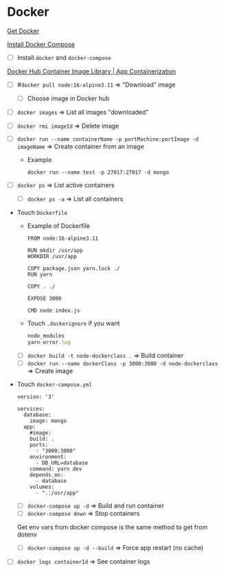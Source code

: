 # Docker

[Get Docker](https://docs.docker.com/get-docker/)

[Install Docker Compose](https://docs.docker.com/compose/install/)

- [ ]  Install `docker` and `docker-compose`

[Docker Hub Container Image Library | App Containerization](https://hub.docker.com/)

- [ ]  #`docker pull node:16-alpine3.11` ⇒ "Download" image
    - [ ]  Choose image in Docker hub
- [ ]  `docker images` ⇒ List all images "downloaded"
- [ ]  `docker rmi imageId` ⇒ Delete image
- [ ]  `docker run --name containerName -p portMachine:portImage -d imageName` ⇒ Create container from an image
    - Example
        
        `docker run --name test -p 27017:27017 -d mongo`
        
- [ ]  `docker ps` ⇒ List active containers
    - [ ]  `docker ps -a` ⇒ List all containers
- Touch `Dockerfile`
    - Example of Dockerfile
        
        ```docker
        FROM node:16-alpine3.11
        
        RUN mkdir /usr/app
        WORKDIR /usr/app
        
        COPY package.json yarn.lock ./
        RUN yarn
        
        COPY . ./
        
        EXPOSE 3000
        
        CMD node index.js
        ```
        
    - Touch `.dockerignore` if you want
        
        ```jsx
        node_modules
        yarn-error.log
        ```
        
    - [ ]  `docker build -t node-dockerclass .` ⇒ Build container
    - [ ]  `docker run --name dockerClass -p 3000:3000 -d node-dockerclass` ⇒ Create image
- Touch `docker-compose.yml`
    
    ```docker
    version: '3'
    
    services:
      database:
        image: mongo
      app:
        #image: 
        build: .
        ports:
          - "3000:3000"
        environment:
          - DB_URL=database
        command: yarn dev
        depends_on:
          - database
        volumes:
          - ".:/usr/app"
    ```
    
    - [ ]  `docker-compose up -d` ⇒ Build and run container
    - [ ]  `docker-compose down` ⇒ Stop containers
    
    Get env vars from docker compose is the same method to get from dotenv
    
    - [ ]  `docker-compose up -d --build` ⇒ Force app restart (no cache)
- [ ]  `docker logs containerId` ⇒ See container logs
